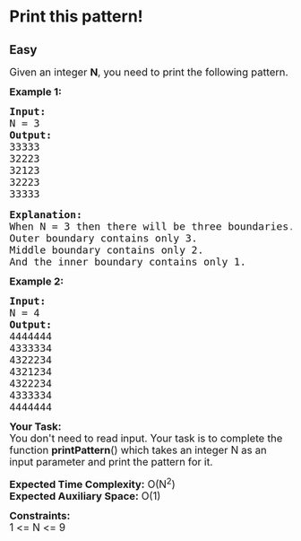 # Print this pattern!
## Easy
<div class="problems_problem_content__Xm_eO"><p><span style="font-size:18px">Given an integer <strong>N</strong>, you need to print the following pattern.</span></p>

<p><span style="font-size:18px"><strong>Example 1:</strong></span></p>

<pre><span style="font-size:18px"><strong>Input:
</strong>N = 3</span>
<span style="font-size:18px"><strong>Output:
</strong>33333
32223
32123
32223
33333</span>

<strong><span style="font-size:18px">Explanation:
</span></strong><span style="font-size:18px">When N = 3 then there will be three boundaries.
Outer boundary contains only 3.
Middle boundary contains only 2.
And the inner boundary contains only 1.</span></pre>

<p><strong><span style="font-size:18px">Example 2:</span></strong></p>

<pre><strong><span style="font-size:18px">Input:
</span></strong><span style="font-size:18px">N = 4</span>
<strong><span style="font-size:18px">Output:
</span></strong><span style="font-size:18px">4444444
4333334
4322234
4321234
4322234
4333334
4444444</span></pre>

<p><span style="font-size:18px"><strong>Your Task:</strong>&nbsp;&nbsp;<br>
You don't need to read input. Your task is to complete the function&nbsp;<strong>printPattern</strong>()&nbsp;which takes an integer N as an input parameter and print the pattern for it.</span></p>

<p><span style="font-size:18px"><strong>Expected Time Complexity:</strong>&nbsp;O(N<sup>2</sup>)<br>
<strong>Expected Auxiliary Space:</strong>&nbsp;O(1)</span></p>

<p><span style="font-size:18px"><strong>Constraints:</strong><br>
1 &lt;= N &lt;= 9</span></p>
</div>